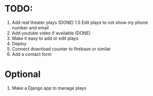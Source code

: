 # TODO:

1. Add real theater plays (DONE)
   1.5 Edit plays to not show my phone number and email
2. Add youtube video if available (DONE)
3. Make it easy to add or edit plays
4. Deploy
5. Connect download counter to firebase or similar
6. Add a contact form

# Optional

1. Make a Django app to manage plays
   